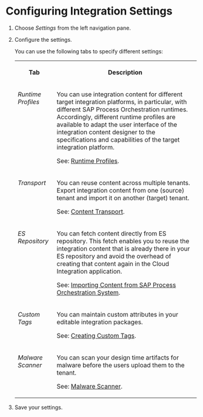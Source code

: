 <!-- loio98091f710e534120a71b436e9be4e6bf -->

# Configuring Integration Settings

1.  Choose *Settings* from the left navigation pane.

2.  Configure the settings.

    You can use the following tabs to specify different settings:


    <table>
    <tr>
    <th valign="top">

    Tab


    
    </th>
    <th valign="top">

    Description


    
    </th>
    </tr>
    <tr>
    <td valign="top">
    
    *Runtime Profiles* 


    
    </td>
    <td valign="top">
    
    You can use integration content for different target integration platforms, in particular, with different SAP Process Orchestration runtimes. Accordingly, different runtime profiles are available to adapt the user interface of the integration content designer to the specifications and capabilities of the target integration platform.

    See: [Runtime Profiles](runtime-profiles-8007daa.md).


    
    </td>
    </tr>
    <tr>
    <td valign="top">
    
    *Transport* 


    
    </td>
    <td valign="top">
    
    You can reuse content across multiple tenants. Export integration content from one \(source\) tenant and import it on another \(target\) tenant.

    See: [Content Transport](../Development/content-transport-e3c79d6.md).


    
    </td>
    </tr>
    <tr>
    <td valign="top">
    
    *ES Repository* 


    
    </td>
    <td valign="top">
    
    You can fetch content directly from ES repository. This fetch enables you to reuse the integration content that is already there in your ES repository and avoid the overhead of creating that content again in the Cloud Integration application.

    See: [Importing Content from SAP Process Orchestration System](importing-content-from-sap-process-orchestration-system-53db5fb.md).


    
    </td>
    </tr>
    <tr>
    <td valign="top">
    
    *Custom Tags* 


    
    </td>
    <td valign="top">
    
    You can maintain custom attributes in your editable integration packages.

    See: [Creating Custom Tags](../Development/creating-custom-tags-71c0448.md).


    
    </td>
    </tr>
    <tr>
    <td valign="top">
    
    *Malware Scanner* 


    
    </td>
    <td valign="top">
    
    You can scan your design time artifacts for malware before the users upload them to the tenant.

    See: [Malware Scanner](malware-scanner-37df657.md).


    
    </td>
    </tr>
    </table>
    
3.  Save your settings.



